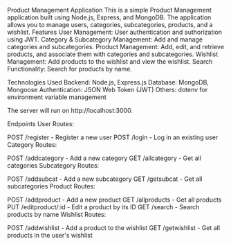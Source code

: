 Product Management Application
This is a simple Product Management application built using Node.js, Express, and MongoDB. The application allows you to manage users, categories, subcategories, products, and a wishlist.
Features
User Management: User authentication and authorization using JWT.
Category & Subcategory Management: Add and manage categories and subcategories.
Product Management: Add, edit, and retrieve products, and associate them with categories and subcategories.
Wishlist Management: Add products to the wishlist and view the wishlist.
Search Functionality: Search for products by name.

Technologies Used
Backend: Node.js, Express.js
Database: MongoDB, Mongoose
Authentication: JSON Web Token (JWT)
Others: dotenv for environment variable management


The server will run on http://localhost:3000.

   Endpoints
User Routes:

POST /register - Register a new user
POST /login - Log in an existing user
Category Routes:

POST /addcategory - Add a new category
GET /allcategory - Get all categories
Subcategory Routes:

POST /addsubcat - Add a new subcategory
GET /getsubcat - Get all subcategories
Product Routes:

POST /addproduct - Add a new product
GET /allproducts - Get all products
PUT /editproduct/:id - Edit a product by its ID
GET /search - Search products by name
Wishlist Routes:

POST /addwishlist - Add a product to the wishlist
GET /getwishlist - Get all products in the user's wishlist


